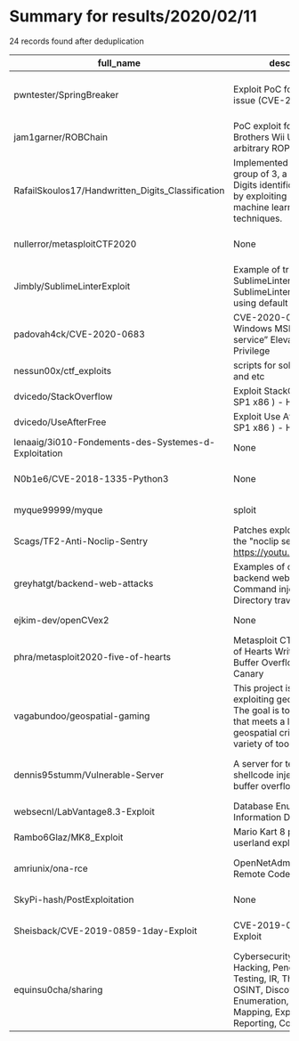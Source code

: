 
# Summary for results/2020/02/11
    
24 records found after deduplication

| full_name | description | html_url | matched_list | matched_count | pushed_at | size | stargazers_count | language | forks_count | vul_ids |
|------------------------------------------------------|----------------------------------------------------------------------------------------------------------------------------------------------------------------------|-------------------------------------------------------------------------|-----------------------------------------------|-----------------|---------------------------|--------|--------------------|------------------|---------------|-------------------|
| pwntester/SpringBreaker | Exploit PoC for Spring RCE issue (CVE-2011-2894) | https://github.com/pwntester/SpringBreaker | ['cve poc', 'exploit', 'rce', 'rce poc'] | 4 | 2020-02-11 15:09:32+00:00 | 70 | 30 | Java | 17 | ['CVE-2011-2894'] |
| jam1garner/ROBChain | PoC exploit for Super Smash Brothers Wii U to execute arbitrary ROP in userland | https://github.com/jam1garner/ROBChain | ['exploit'] | 1 | 2020-02-11 22:53:25+00:00 | 169 | 14 | Assembly | 1 | [] |
| RafailSkoulos17/Handwritten_Digits_Classification | Implemented in Matlab, in a group of 3, a Handwritten Digits identification system by exploiting several machine learning techniques. | https://github.com/RafailSkoulos17/Handwritten_Digits_Classification | ['exploit'] | 1 | 2020-02-11 21:28:52+00:00 | 3717 | 0 | MATLAB | 0 | [] |
| nullerror/metasploitCTF2020 | None | https://github.com/nullerror/metasploitCTF2020 | ['metasploit module OR payload'] | 1 | 2020-02-11 22:16:07+00:00 | 2071 | 0 | | 0 | [] |
| Jimbly/SublimeLinterExploit | Example of trivial exploit if SublimeLinter and SublimeLinter-eslint are using default configuration | https://github.com/Jimbly/SublimeLinterExploit | ['exploit'] | 1 | 2020-02-11 19:11:34+00:00 | 0 | 0 | | 0 | [] |
| padovah4ck/CVE-2020-0683 | CVE-2020-0683 - Windows MSI “Installer service” Elevation of Privilege | https://github.com/padovah4ck/CVE-2020-0683 | ['cve-2'] | 1 | 2020-02-11 21:34:28+00:00 | 3034 | 256 | C++ | 51 | ['CVE-2020-0683'] |
| nessun00x/ctf_exploits | scripts for solving labs, ctfs and etc | https://github.com/nessun00x/ctf_exploits | ['exploit'] | 1 | 2020-02-11 15:53:49+00:00 | 2 | 0 | Ruby | 0 | [] |
| dvicedo/StackOverflow | Exploit StackOverflow (W7 SP1 x86 ) - Hacksys Driver | https://github.com/dvicedo/StackOverflow | ['exploit'] | 1 | 2020-02-11 14:36:01+00:00 | 2 | 0 | C++ | 0 | [] |
| dvicedo/UseAfterFree | Exploit Use After Free (W7 SP1 x86 ) - Hacksys Driver | https://github.com/dvicedo/UseAfterFree | ['exploit'] | 1 | 2020-02-11 14:23:29+00:00 | 3 | 0 | C++ | 0 | [] |
| lenaaig/3i010-Fondements-des-Systemes-d-Exploitation | None | https://github.com/lenaaig/3i010-Fondements-des-Systemes-d-Exploitation | ['exploit'] | 1 | 2020-02-11 13:45:38+00:00 | 3559 | 0 | C | 0 | [] |
| N0b1e6/CVE-2018-1335-Python3 | None | https://github.com/N0b1e6/CVE-2018-1335-Python3 | ['cve-2'] | 1 | 2020-02-11 09:20:33+00:00 | 1 | 0 | Python | 0 | ['CVE-2018-1335'] |
| myque99999/myque | sploit | https://github.com/myque99999/myque | ['sploit'] | 1 | 2020-02-11 05:18:59+00:00 | 0 | 0 | nan | 0 | [] |
| Scags/TF2-Anti-Noclip-Sentry | Patches exploit concerning the "noclip sentry" https://youtu.be/9Jy_idjcwzc | https://github.com/Scags/TF2-Anti-Noclip-Sentry | ['exploit'] | 1 | 2020-02-11 03:03:03+00:00 | 8 | 0 | SourcePawn | 0 | [] |
| greyhatgt/backend-web-attacks | Examples of common backend web attacks (SSRF, Command injection, SQLi, Directory traversal) | https://github.com/greyhatgt/backend-web-attacks | ['command injection'] | 1 | 2020-02-11 02:26:10+00:00 | 3 | 0 | PHP | 0 | [] |
| ejkim-dev/openCVex2 | None | https://github.com/ejkim-dev/openCVex2 | ['cve-2'] | 1 | 2020-02-11 02:16:19+00:00 | 229097 | 0 | C++ | 0 | [] |
| phra/metasploit2020-five-of-hearts | Metasploit CTF 2020 - Five of Hearts Writeup - RISC-V Buffer Overflow with NX and Canary | https://github.com/phra/metasploit2020-five-of-hearts | ['metasploit module OR payload'] | 1 | 2020-02-11 01:12:18+00:00 | 218 | 1 | Python | 0 | [] |
| vagabundoo/geospatial-gaming | This project is an exercise in exploiting geospatial data. The goal is to find a locaiton that meets a list of geospatial criteria using a variety of tools. | https://github.com/vagabundoo/geospatial-gaming | ['exploit'] | 1 | 2020-02-11 11:53:39+00:00 | 1197 | 0 | Jupyter Notebook | 0 | [] |
| dennis95stumm/Vulnerable-Server | A server for testing shellcode injection over a buffer overflow | https://github.com/dennis95stumm/Vulnerable-Server | ['metasploit module OR payload', 'shellcode'] | 2 | 2020-02-11 14:28:27+00:00 | 492 | 1 | C | 0 | [] |
| websecnl/LabVantage8.3-Exploit | Database Enumeration & Information Disclosure | https://github.com/websecnl/LabVantage8.3-Exploit | ['exploit'] | 1 | 2020-02-11 00:42:51+00:00 | 4 | 1 | Python | 0 | [] |
| Rambo6Glaz/MK8_Exploit | Mario Kart 8 primary userland exploit | https://github.com/Rambo6Glaz/MK8_Exploit | ['exploit'] | 1 | 2020-02-11 15:13:22+00:00 | 191 | 5 | Python | 0 | [] |
| amriunix/ona-rce | OpenNetAdmin 18.1.1 - Remote Code Execution | https://github.com/amriunix/ona-rce | ['rce', 'remote code execution'] | 2 | 2020-02-11 13:48:57+00:00 | 553 | 19 | Python | 7 | [] |
| SkyPi-hash/PostExploitation | None | https://github.com/SkyPi-hash/PostExploitation | ['exploit'] | 1 | 2020-02-11 15:57:15+00:00 | 688 | 0 | | 0 | [] |
| Sheisback/CVE-2019-0859-1day-Exploit | CVE-2019-0859 1day Exploit | https://github.com/Sheisback/CVE-2019-0859-1day-Exploit | ['cve-2', 'exploit'] | 2 | 2020-02-11 06:46:50+00:00 | 78511 | 122 | C++ | 40 | ['CVE-2019-0859'] |
| equinsu0cha/sharing | Cybersecurity, Ethical Hacking, Penetration Testing, IR, Threat Hunting, OSINT, Discovery, Enumeration, Vulnerability Mapping, Exploitation Reporting, Collaboration | https://github.com/equinsu0cha/sharing | ['exploit'] | 1 | 2020-02-11 05:33:40+00:00 | 14 | 0 | | 0 | [] |
